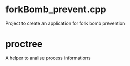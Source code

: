 # forkBomb_prevent.cpp
Project to create an application for fork bomb prevention

# proctree
A helper to analise process informations
